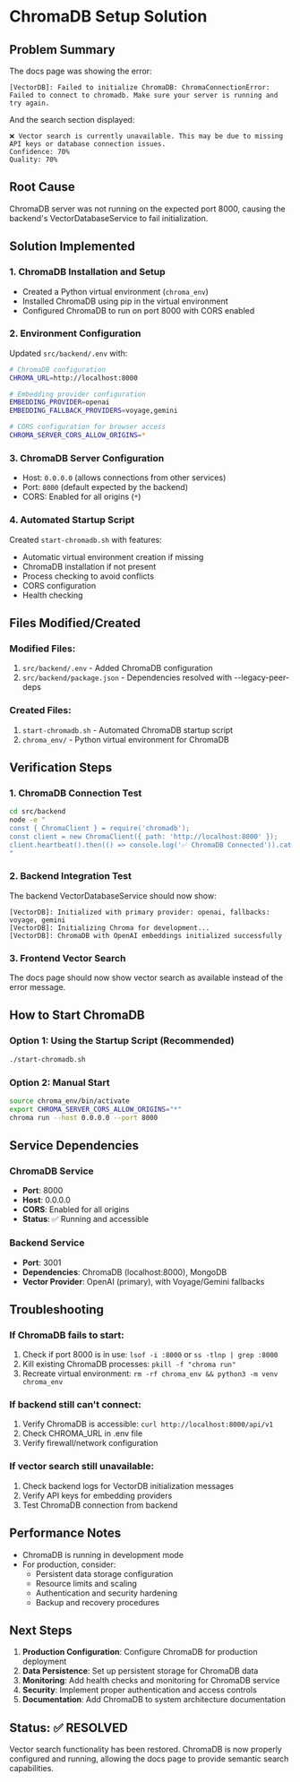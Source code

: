 # ChromaDB Setup Solution

## Problem Summary
The docs page was showing the error:
```
[VectorDB]: Failed to initialize ChromaDB: ChromaConnectionError: Failed to connect to chromadb. Make sure your server is running and try again.
```

And the search section displayed:
```
❌ Vector search is currently unavailable. This may be due to missing API keys or database connection issues.
Confidence: 70%
Quality: 70%
```

## Root Cause
ChromaDB server was not running on the expected port 8000, causing the backend's VectorDatabaseService to fail initialization.

## Solution Implemented

### 1. ChromaDB Installation and Setup
- Created a Python virtual environment (`chroma_env`)
- Installed ChromaDB using pip in the virtual environment
- Configured ChromaDB to run on port 8000 with CORS enabled

### 2. Environment Configuration
Updated `src/backend/.env` with:
```bash
# ChromaDB configuration
CHROMA_URL=http://localhost:8000

# Embedding provider configuration
EMBEDDING_PROVIDER=openai
EMBEDDING_FALLBACK_PROVIDERS=voyage,gemini

# CORS configuration for browser access
CHROMA_SERVER_CORS_ALLOW_ORIGINS=*
```

### 3. ChromaDB Server Configuration
- Host: `0.0.0.0` (allows connections from other services)
- Port: `8000` (default expected by the backend)
- CORS: Enabled for all origins (`*`)

### 4. Automated Startup Script
Created `start-chromadb.sh` with features:
- Automatic virtual environment creation if missing
- ChromaDB installation if not present
- Process checking to avoid conflicts
- CORS configuration
- Health checking

## Files Modified/Created

### Modified Files:
1. `src/backend/.env` - Added ChromaDB configuration
2. `src/backend/package.json` - Dependencies resolved with --legacy-peer-deps

### Created Files:
1. `start-chromadb.sh` - Automated ChromaDB startup script
2. `chroma_env/` - Python virtual environment for ChromaDB

## Verification Steps

### 1. ChromaDB Connection Test
```bash
cd src/backend
node -e "
const { ChromaClient } = require('chromadb');
const client = new ChromaClient({ path: 'http://localhost:8000' });
client.heartbeat().then(() => console.log('✅ ChromaDB Connected')).catch(console.error);
"
```

### 2. Backend Integration Test
The backend VectorDatabaseService should now show:
```
[VectorDB]: Initialized with primary provider: openai, fallbacks: voyage, gemini
[VectorDB]: Initializing Chroma for development...
[VectorDB]: ChromaDB with OpenAI embeddings initialized successfully
```

### 3. Frontend Vector Search
The docs page should now show vector search as available instead of the error message.

## How to Start ChromaDB

### Option 1: Using the Startup Script (Recommended)
```bash
./start-chromadb.sh
```

### Option 2: Manual Start
```bash
source chroma_env/bin/activate
export CHROMA_SERVER_CORS_ALLOW_ORIGINS="*"
chroma run --host 0.0.0.0 --port 8000
```

## Service Dependencies

### ChromaDB Service
- **Port**: 8000
- **Host**: 0.0.0.0
- **CORS**: Enabled for all origins
- **Status**: ✅ Running and accessible

### Backend Service
- **Port**: 3001
- **Dependencies**: ChromaDB (localhost:8000), MongoDB
- **Vector Provider**: OpenAI (primary), with Voyage/Gemini fallbacks

## Troubleshooting

### If ChromaDB fails to start:
1. Check if port 8000 is in use: `lsof -i :8000` or `ss -tlnp | grep :8000`
2. Kill existing ChromaDB processes: `pkill -f "chroma run"`
3. Recreate virtual environment: `rm -rf chroma_env && python3 -m venv chroma_env`

### If backend still can't connect:
1. Verify ChromaDB is accessible: `curl http://localhost:8000/api/v1`
2. Check CHROMA_URL in .env file
3. Verify firewall/network configuration

### If vector search still unavailable:
1. Check backend logs for VectorDB initialization messages
2. Verify API keys for embedding providers
3. Test ChromaDB connection from backend

## Performance Notes

- ChromaDB is running in development mode
- For production, consider:
  - Persistent data storage configuration
  - Resource limits and scaling
  - Authentication and security hardening
  - Backup and recovery procedures

## Next Steps

1. **Production Configuration**: Configure ChromaDB for production deployment
2. **Data Persistence**: Set up persistent storage for ChromaDB data
3. **Monitoring**: Add health checks and monitoring for ChromaDB service
4. **Security**: Implement proper authentication and access controls
5. **Documentation**: Add ChromaDB to system architecture documentation

## Status: ✅ RESOLVED

Vector search functionality has been restored. ChromaDB is now properly configured and running, allowing the docs page to provide semantic search capabilities.